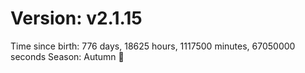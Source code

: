 # Version: v2.1.15
Time since birth: 776 days, 18625 hours, 1117500 minutes, 67050000 seconds
Season: Autumn 🍁
